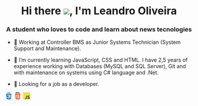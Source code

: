 
<h1 align="center">Hi there <img src="https://raw.githubusercontent.com/kaueMarques/kaueMarques/master/hi.gif" width="30px">, I'm Leandro Oliveira</h1>
<h3 align="center">A student who loves to code and learn about news tecnologies</h3>

- 🔭 Working at Controller BMS as Junior Systems Technician (System Support and Maintenance).

- 🌱 I’m currently learning JavaScript, CSS and HTML. I have 2,5 years of experience working with Databases (MySQL and SQL Server), Git and with maintenance on systems using C# language and .Net.

- 🤔 Looking for a job as a developer.


<p align="left">

<img src="https://raw.githubusercontent.com/devicons/devicon/master/icons/css3/css3-plain-wordmark.svg" alt="css3"  width="20" height="20"/>
<img src="https://raw.githubusercontent.com/devicons/devicon/master/icons/html5/html5-original-wordmark.svg" alt="html5"  width="20" height="20"/>
<img src="https://raw.githubusercontent.com/devicons/devicon/master/icons/javascript/javascript-original.svg" alt="javascript" width="20" height="20"/>
</p>

